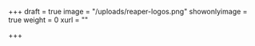 +++
draft = true
image = "/uploads/reaper-logos.png"
showonlyimage = true
weight = 0
xurl = ""

+++
